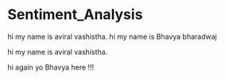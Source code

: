 # Sentiment_Analysis

hi my name is aviral vashistha.
hi my name is Bhavya bharadwaj

hi my name is aviral vashistha.


hi again
yo Bhavya here !!!